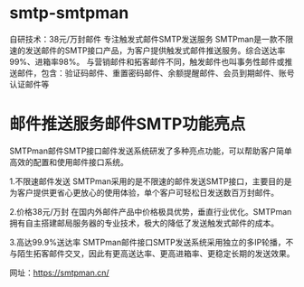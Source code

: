 # smtp-smtpman
自研技术：38元/万封邮件
专注触发式邮件SMTP发送服务
SMTPman是一款不限速的发送邮件的SMTP接口产品，为客户提供触发式邮件推送服务。综合送达率99%、进箱率98%。
与营销邮件和拓客邮件不同，触发邮件也叫事务性邮件或推送邮件，包含：验证码邮件、重置密码邮件、余额提醒邮件、会员到期邮件、账号认证邮件等

# 邮件推送服务邮件SMTP功能亮点
SMTPman邮件SMTP接口邮件发送系统研发了多种亮点功能，可以帮助客户简单高效的配置和使用邮件接口系统。

1.不限速邮件发送
SMTPman采用的是不限速的邮件发送SMTP接口，主要目的是为客户提供更省心更放心的使用体验，单个客户可轻松日发送数百万封邮件。

2.价格38元/万封
在国内外邮件产品中价格极具优势，垂直行业优化。SMTPman拥有自主搭建邮局服务器的专业技术，极大的降低了发送触发式邮件的成本。

3.高达99.9%送达率
SMTPman邮件接口SMTP发送系统采用独立的多IP轮播，不与陌生拓客邮件交叉，因此有更高送达率、更高进箱率、更稳定长期的发送效果。

网址：https://smtpman.cn/
